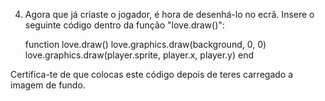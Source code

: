 4. Agora que já criaste o jogador, é hora de desenhá-lo no ecrã. Insere o seguinte código dentro da função "love.draw()":

	function love.draw()
 		love.graphics.draw(background, 0, 0)
  		love.graphics.draw(player.sprite, player.x, player.y)
	end

Certifica-te de que colocas este código depois de teres carregado a imagem de fundo.